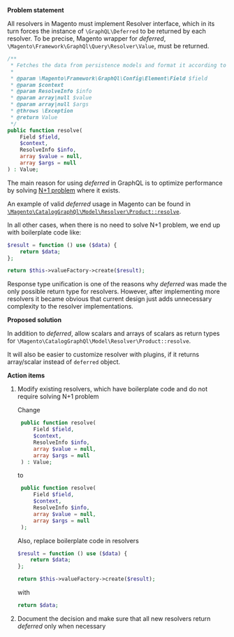 **Problem statement**

All resolvers in Magento must implement Resolver interface, which in its turn forces the instance of `\GraphQL\Deferred` to be returned by each resolver. To be precise, Magento wrapper for *deferred*, `\Magento\Framework\GraphQl\Query\Resolver\Value`, must be returned. 

```php
/**
 * Fetches the data from persistence models and format it according to the GraphQL schema.
 *
 * @param \Magento\Framework\GraphQl\Config\Element\Field $field
 * @param $context
 * @param ResolveInfo $info
 * @param array|null $value
 * @param array|null $args
 * @throws \Exception
 * @return Value
 */
public function resolve(
    Field $field,
    $context,
    ResolveInfo $info,
    array $value = null,
    array $args = null
) : Value;
```

The main reason for using *deferred* in GraphQL is to optimize performance by solving [N+1 problem](http://webonyx.github.io/graphql-php/data-fetching/#solving-n1-problem) where it exists.

An example of valid *deferred* usage in Magento can be found in [`\Magento\CatalogGraphQl\Model\Resolver\Product::resolve`](https://github.com/magento/graphql-ce/blob/5a570b8b674b04eb36930aa73f92d1e789b8843a/app/code/Magento/CatalogGraphQl/Model/Resolver/Product.php#L57).

In all other cases, when there is no need to solve N+1 problem, we end up with boilerplate code like:
```php
$result = function () use ($data) {
    return $data;
};

return $this->valueFactory->create($result);
```

Response type unification is one of the reasons why *deferred* was made the only possible return type for resolvers. However, after implementing more resolvers it became obvious that current design just adds unnecessary complexity to the resolver implementations. 

**Proposed solution**

In addition to *deferred*, allow scalars and arrays of scalars as return types for `\Magento\CatalogGraphQl\Model\Resolver\Product::resolve`.

It will also be easier to customize resolver with plugins, if it returns array/scalar instead of `deferred` object.

**Action items**

1. Modify existing resolvers, which have boilerplate code and do not require solving N+1 problem

   Change 
   ```php
    public function resolve(
        Field $field,
        $context,
        ResolveInfo $info,
        array $value = null,
        array $args = null
    ) : Value;
   ```
   to 
   ```php
    public function resolve(
        Field $field,
        $context,
        ResolveInfo $info,
        array $value = null,
        array $args = null
    );
   ```
   Also, replace boilerplate code in resolvers
   ```php
   $result = function () use ($data) {
       return $data;
   };
   
   return $this->valueFactory->create($result);
   ```
   with 
   ```php
   return $data;
   ```
1. Document the decision and make sure that all new resolvers return *deferred* only when necessary
